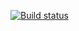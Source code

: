 [![Build status](https://ci.appveyor.com/api/projects/status/fpbselgqbw56ubaq/branch/master?svg=true)](https://ci.appveyor.com/project/zhukovvlad/prototypes-2nd-task/branch/master)